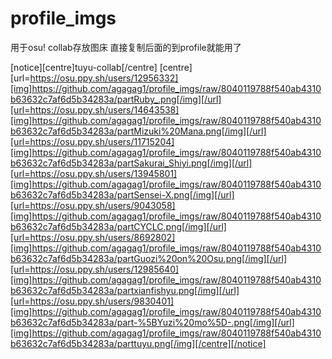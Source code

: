 # profile_imgs

用于osu! collab存放图床 直接复制后面的到profile就能用了

[notice][centre]tuyu-collab[/centre]
[centre][url=https://osu.ppy.sh/users/12956332][img]https://github.com/agagag1/profile_imgs/raw/8040119788f540ab4310b63632c7af6d5b34283a/partRuby_.png[/img][/url][url=https://osu.ppy.sh/users/14643538][img]https://github.com/agagag1/profile_imgs/raw/8040119788f540ab4310b63632c7af6d5b34283a/partMizuki%20Mana.png[/img][/url][url=https://osu.ppy.sh/users/11715204][img]https://github.com/agagag1/profile_imgs/raw/8040119788f540ab4310b63632c7af6d5b34283a/partSakurai_Shiyi.png[/img][/url][url=https://osu.ppy.sh/users/13945801][img]https://github.com/agagag1/profile_imgs/raw/8040119788f540ab4310b63632c7af6d5b34283a/partSensei-X.png[/img][/url][url=https://osu.ppy.sh/users/9043058][img]https://github.com/agagag1/profile_imgs/raw/8040119788f540ab4310b63632c7af6d5b34283a/partCYCLC.png[/img][/url][url=https://osu.ppy.sh/users/8692802][img]https://github.com/agagag1/profile_imgs/raw/8040119788f540ab4310b63632c7af6d5b34283a/partGuozi%20on%20Osu.png[/img][/url][url=https://osu.ppy.sh/users/12985640][img]https://github.com/agagag1/profile_imgs/raw/8040119788f540ab4310b63632c7af6d5b34283a/partxianfishyu.png[/img][/url][url=https://osu.ppy.sh/users/9830401][img]https://github.com/agagag1/profile_imgs/raw/8040119788f540ab4310b63632c7af6d5b34283a/part-%5BYuzi%20mo%5D-.png[/img][/url][img]https://github.com/agagag1/profile_imgs/raw/8040119788f540ab4310b63632c7af6d5b34283a/parttuyu.png[/img][/centre][/notice]

